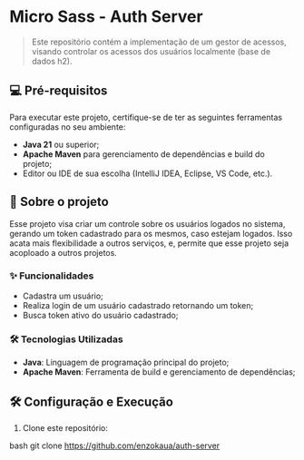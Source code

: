 # Micro Sass - Auth Server

> Este repositório contém a implementação de um gestor de acessos, visando controlar os acessos dos usuários localmente (base de dados h2).

## 💻 Pré-requisitos

Para executar este projeto, certifique-se de ter as seguintes ferramentas configuradas no seu ambiente:

- **Java 21** ou superior;
- **Apache Maven** para gerenciamento de dependências e build do projeto;
- Editor ou IDE de sua escolha (IntelliJ IDEA, Eclipse, VS Code, etc.).

## 🚀 Sobre o projeto

Esse projeto visa criar um controle sobre os usuários logados no sistema, gerando um token cadastrado para os mesmos, caso estejam logados. Isso acata mais flexibilidade a outros serviços, e, permite que esse projeto seja acoploado a outros projetos.

### ✨ Funcionalidades

- Cadastra um usuário;
- Realiza login de um usuário cadastrado retornando um token;
- Busca token ativo do usuário cadastrado;

### 🛠️ Tecnologias Utilizadas

- **Java**: Linguagem de programação principal do projeto;
- **Apache Maven**: Ferramenta de build e gerenciamento de dependências;

## 🛠️ Configuração e Execução

1. Clone este repositório:
   
bash
   git clone https://github.com/enzokaua/auth-server
